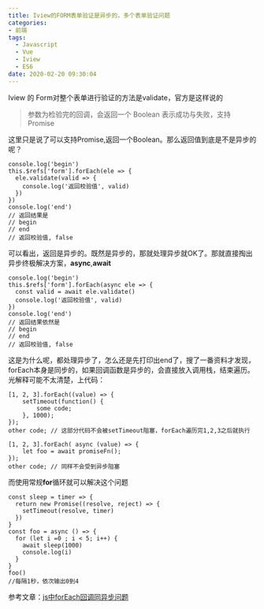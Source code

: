 ```yaml
---
title: Iview的FORM表单验证是异步的，多个表单验证问题
categories:
- 前端
tags:
  - Javascript
  - Vue
  - Iview
  - ES6
date: 2020-02-20 09:30:04
---
```


Iview 的 Form对整个表单进行验证的方法是validate，官方是这样说的
>参数为检验完的回调，会返回一个 Boolean 表示成功与失败，支持 Promise

这里只是说了可以支持Promise,返回一个Boolean。那么返回值到底是不是异步的呢？
```
console.log('begin')
this.$refs['form'].forEach(ele => {
  ele.validate(valid => {
    console.log('返回校验值', valid)
  })
})
console.log('end')
// 返回结果是
// begin
// end
// 返回校验值, false
```

可以看出，返回是异步的。既然是异步的，那就处理异步就OK了。那就直接掏出异步终极解决方案，**async**,**await**

```
console.log('begin')
this.$refs['form'].forEach(async ele => {
  const valid = await ele.validate()
  console.log('返回校验值', valid)
})
console.log('end')
// 返回结果依然是
// begin
// end
// 返回校验值, false
```

这是为什么呢，都处理异步了，怎么还是先打印出end了，搜了一番资料才发现，forEach本身是同步的，如果回调函数是异步的，会直接放入调用栈，结束遍历。光解释可能不太清楚，上代码：  

```
[1, 2, 3].forEach((value) => {
    setTimeout(function() {
        some code;
    }, 1000);
});
other code; // 这部分代码不会被setTimeout阻塞，forEach遍历完1,2,3之后就执行

[1, 2, 3].forEach( async (value) => {
    let foo = await promiseFn();
});
other code; // 同样不会受到异步阻塞
```

而使用常规**for**循环就可以解决这个问题

```
const sleep = timer => {
  return new Promise((resolve, reject) => {
    setTimeout(resolve, timer)
  })
}
const foo = async () => {
  for (let i =0 ; i < 5; i++) {
    await sleep(1000)
    console.log(i)
  }
}
foo()
//每隔1秒，依次输出0到4
```
参考文章：[js中forEach回调同异步问题](https://segmentfault.com/a/1190000018207183)
